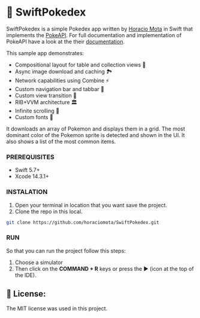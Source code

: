 #  SwiftPokedex 
SwiftPokedex is a simple Pokedex app written by [Horacio Mota](github.com/horaciomota) in Swift that implements the [PokeAPI](https://pokeapi.co). For full documentation and implementation of PokeAPI have a look at the their [documentation](https://pokeapi.co/docs/v2). 

This sample app demonstrates:
+ Compositional layout for table and collection views 💾
+ Async image download and caching 🏞
+ Network capabilities using Combine ⚡️
+ Custom navigation bar and tabbar 🧭
+ Custom view transition 📲
+ RIB+VVM architecture 🏛
+ Infinite scrolling 📜
+ Custom fonts 📖

It downloads an array of Pokemon and displays them in a grid. The most dominant color of the Pokemon sprite is detected and shown in the UI. It also shows a list of the most common items.

### PREREQUISITES 
- Swift 5.7+
- Xcode 14.3.1+

### INSTALATION
1. Open your terminal in location that you want save the project.
2. Clone the repo in this local.
```sh
git clone https://github.com/horaciomota/SwiftPokedex.git
```
### RUN
So that you can run the project follow this steps:
1. Choose a simulator 
2. Then click on the **COMMAND + R** keys or press the ▶︎ (icon at the top of the IDE).


## 📃 License:
The MIT license was used in this project.
